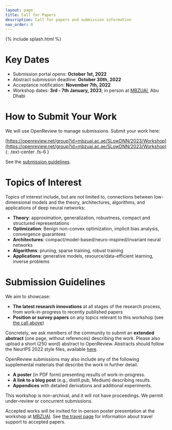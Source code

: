 ```yaml
---
layout: page
title: Call for Papers
description: Call for papers and submission information
nav_order: 0
---
```


{% include splash.html %}

# Key Dates

- Submission portal opens: **October 1st, 2022**
- Abstract submission deadline: **October 30th, 2022**
- Acceptance notification: **November 7th, 2022**
- Workshop dates: **3rd - 7th January, 2023**; in person at
  [MBZUAI](https://mbzuai.ac.ae/), Abu Dhabi 


# How to Submit Your Work

We will use OpenReview to manage submissions. Submit your work here:

[https://openreview.net/group?id=mbzuai.ac.ae/SLowDNN/2023/Workshop](https://openreview.net/group?id=mbzuai.ac.ae/SLowDNN/2023/Workshop)
{: .text-center .fs-6 }

See the [submission guidelines](#submission-guidelines).

# Topics of Interest

Topics of interest include, but are not limited to, connections between
low-dimensional models and the theory, architectures, algorithms, and
applications of deep neural networks:
- **Theory**: approximation, generalization,  robustness, compact and structured
  representations
- **Optimization**: Benign non-convex optimization, implicit bias analysis,
  convergence guarantees
- **Architectures**: compact/model-based/neuro-inspired/invariant neural networks
- **Algorithms**: pruning, sparse training, robust training 
- **Applications**: generative models, resource/data-efficient learning, inverse
  problems

# Submission Guidelines

We aim to showcase:

- **The latest research innovations** at all stages of the research process, from
  work-in-progress to recently published papers
- **Position or survey papers** on any topics relevant to this workshop (see
  [the call above](#topics-of-interest))

Concretely, we ask members of the community to submit an **extended abstract**
(one page, without references) describing the work. 
Please also upload a short (250 word) abstract to OpenReview.
Abstracts should follow the NeurIPS 2022 style files, available
[here](https://neurips.cc/Conferences/2022/PaperInformation/StyleFiles).

OpenReview submissions may also include any of the following supplemental
materials that describe the work in further detail. 
- **A poster** (in PDF form) presenting results of work-in-progress.
- **A link to a blog post** (e.g., distill.pub, Medium) describing results.
- **Appendices** with detailed derivations and additional experiments.

This workshop is non-archival, and it will not have proceedings. We permit
under-review or concurrent submissions. 

Accepted works will be invited for in-person poster presentation at the workshop
at [MBZUAI](https://mbzuai.ac.ae/). See [the travel
page]({{site.baseurl}}/travel) for information about travel support to accepted
papers.
